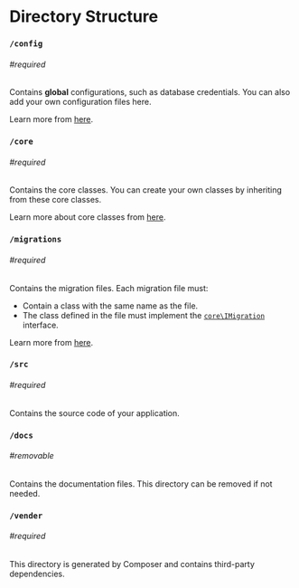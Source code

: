 # Directory Structure

### `/config`

###### #required

Contains **global** configurations, such as database credentials. You can also add your own configuration files here.

Learn more from [here](./configuration.md).

### `/core`

###### #required

Contains the core classes. You can create your own classes by inheriting from these core classes.

Learn more about core classes from [here](./core.md).

### `/migrations`

###### #required

Contains the migration files. Each migration file must:

- Contain a class with the same name as the file.
- The class defined in the file must implement the [`core\IMigration`](./installation.md#requirements) interface.

Learn more from [here](./migrations.md).

### `/src`

###### #required

Contains the source code of your application.

### `/docs`

###### #removable

Contains the documentation files. This directory can be removed if not needed.

### `/vender`

###### #required

This directory is generated by Composer and contains third-party dependencies.

